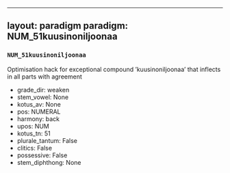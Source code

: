 
---
layout: paradigm
paradigm: NUM_51kuusinoniljoonaa
---
### ` NUM_51kuusinoniljoonaa `

Optimisation hack for exceptional compound ’kuusinoniljoonaa’ that inflects in all parts with agreement
* grade_dir: weaken
* stem_vowel: None
* kotus_av: None
* pos: NUMERAL
* harmony: back
* upos: NUM
* kotus_tn: 51
* plurale_tantum: False
* clitics: False
* possessive: False
* stem_diphthong: None
